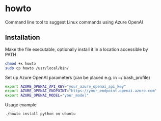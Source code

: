 # howto
Command line tool to suggest Linux commands using Azure OpenAI

## Installation
Make the file executable, optionally install it in a location accessible by PATH
```bash
chmod +x howto
sudo cp howto /usr/local/bin/
```
Set up Azure OpenAI parameters (can be placed e.g. in ~/.bash_profile)
```bash
export AZURE_OPENAI_API_KEY="your_azure_openai_api_key"
export AZURE_OPENAI_ENDPOINT="https://your_endpoint.openai.azure.com"
export AZURE_OPENAI_MODEL="your_model"
```
Usage example
```bash
./howto install python on ubuntu
```